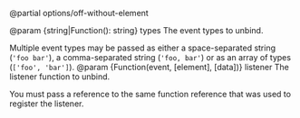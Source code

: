 @partial options/off-without-element

@param {string|Function(): string} types
  The event types to unbind.

  Multiple event types may be passed as either a space-separated string (`'foo bar'`), a comma-separated string (`'foo, bar'`)
  or as an array of types (`['foo', 'bar']`).
@param {Function(event, [element], [data])} listener
  The listener function to unbind.

  You must pass a reference to the same function reference
  that was used to register the listener.
